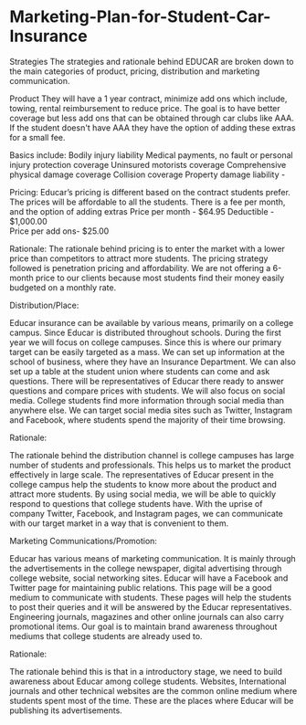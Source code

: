 # Marketing-Plan-for-Student-Car-Insurance

Strategies
The strategies and rationale behind EDUCAR are broken down to the main categories of product, pricing, distribution and marketing communication.

Product
They will have a 1 year contract, minimize add ons which include, towing, rental reimbursement to reduce price. The goal is to have better coverage but less add ons that can be obtained through car clubs like AAA. If the student doesn't have AAA they have the option of adding these extras for a small fee. 

Basics include: 
Bodily injury liability 
Medical payments, no fault or personal injury protection coverage 
Uninsured motorists coverage 
Comprehensive physical damage coverage 
Collision coverage 
Property damage liability -

Pricing:
Educar’s pricing is different based on the contract students prefer. The prices will be affordable to all the students. There is a fee per month, and the option of adding extras
			Price per month - $64.95 
			Deductible - $1,000.00   
			Price per add ons- $25.00 

Rationale:
The rationale behind pricing is to enter the market with a lower price than competitors to attract more students. The pricing strategy followed is penetration pricing and affordability. We are not offering a 6-month price to our clients because most students find their money easily budgeted on a monthly rate.



Distribution/Place:

Educar insurance can be available by various means, primarily on a college campus. Since Educar is distributed throughout schools. During the first year we will focus on college campuses. Since this is where our primary target can be easily targeted as a mass. We can set up information at the school of business, where they have an Insurance Department. We can also set up a table at the student union where students can come and ask questions. There will be representatives of Educar there ready to answer questions and compare prices with students.
We will also focus on social media. College students find more information through social media than anywhere else. We can target social media sites such as Twitter, Instagram and Facebook, where students spend the majority of their time browsing.

Rationale:

The rationale behind the distribution channel is college campuses has large number of students and professionals. This helps us to market the product effectively in large scale. The representatives of Educar present in the college campus help the students to know more about the product and attract more students. 
By using social media, we will be able to quickly respond to questions that college students have. With the uprise of company Twitter, Facebook, and Instagram pages, we can communicate with our target market in a way that is convenient to them.



Marketing Communications/Promotion:

Educar has various means of marketing communication. It is mainly through the advertisements in the college newspaper, digital advertising through college website, social networking sites. Educar will have a Facebook and Twitter page for maintaining public relations. This page will be a good medium to communicate with students. These pages will help the students to post their queries and it will be answered by the Educar representatives. Engineering journals, magazines and other online journals can also carry promotional items. Our goal is to maintain brand awareness throughout mediums that college students are already used to.

Rationale:

The rationale behind this is that in a introductory stage, we need to build awareness about Educar among college students. Websites, International journals and other technical websites are the common online medium where students spent most of the time. These are the places where Educar will be publishing its advertisements. 


